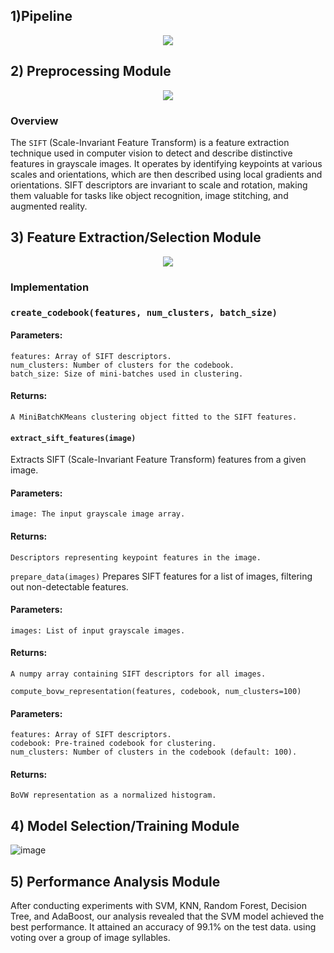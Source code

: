 ## 1)Pipeline


<p align="center">
  <img src="https://github.com/Omar-Said-4/Arabic_OFR/assets/87082462/1f03e7d0-cbd4-4fd3-b602-070ab61884e9">
</p>


## 2) Preprocessing Module
<p align="center">
  <img src="https://github.com/Omar-Said-4/Arabic_OFR/assets/87082462/d8a146ef-18f2-4a6f-a377-6b4359cd4144">
</p>




### Overview

The `SIFT` (Scale-Invariant Feature Transform) is a feature extraction technique used in computer vision to detect and describe distinctive features in grayscale images. It operates by identifying keypoints at various scales and orientations, which are then described using local gradients and orientations. SIFT descriptors are invariant to scale and rotation, making them valuable for tasks like object recognition, image stitching, and augmented reality.

## 3) Feature Extraction/Selection Module 

<p align="center">
  <img src="https://github.com/Omar-Said-4/Arabic_OFR/assets/87082462/dc4ea69d-aa9f-4761-8780-1334c9a3d08a">
</p>

### Implementation


### `create_codebook(features, num_clusters, batch_size)`
#### Parameters:

```
features: Array of SIFT descriptors.
num_clusters: Number of clusters for the codebook.
batch_size: Size of mini-batches used in clustering.

```
#### Returns:
```
A MiniBatchKMeans clustering object fitted to the SIFT features.

```
#### `extract_sift_features(image)`

Extracts SIFT (Scale-Invariant Feature Transform) features from a given image.

#### Parameters:
```
image: The input grayscale image array.
```
#### Returns:
```
Descriptors representing keypoint features in the image.
```
`prepare_data(images)`
Prepares SIFT features for a list of images, filtering out non-detectable features.

#### Parameters:
```
images: List of input grayscale images.
```
#### Returns:
```
A numpy array containing SIFT descriptors for all images.
```
`compute_bovw_representation(features, codebook, num_clusters=100)`
#### Parameters:
```
features: Array of SIFT descriptors.
codebook: Pre-trained codebook for clustering.
num_clusters: Number of clusters in the codebook (default: 100).
```
#### Returns:
```
BoVW representation as a normalized histogram.
```

## 4) Model Selection/Training Module
![image](https://github.com/Omar-Said-4/Arabic_OFR/assets/87082462/356b58fc-f946-40e6-b0b5-041443804455)


## 5) Performance Analysis Module


After conducting experiments with SVM, KNN, Random Forest, Decision Tree, and AdaBoost, our analysis revealed that the SVM model achieved the best performance. It attained an accuracy of 99.1% on the test data. using voting over a group of image syllables.






